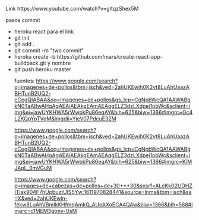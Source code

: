  <p>Link https://www.youtube.com/watch?v=gItqzShex5M</p>
<p>pasos commit</p>
<ul>
    <li>heroku react para el link</li>
    <li>git init</li>
    <li>git add .</li>
    <li>git commit -m "two commit"</li>
    <li>heroku create -b https://github.com/mars/create-react-app-buildpack.git y nombre</li>
    <li>git push heroku master</li>

fuentes:
https://www.google.com/search?q=imagenes+de+pollos&tbm=isch&ved=2ahUKEwjh0K2vt8LuAhUaazABHTunB2UQ2-cCegQIABAA&oq=imagenes+de+pollos&gs_lcp=CgNpbWcQA1AAWABgkN0TaABwAHgAgAEAiAEAkgEAmAEAqgELZ3dzLXdpei1pbWc&sclient=img&ei=jawUYKHWA5rWwbkPu86eqAY&bih=625&biw=1366#imgrc=Gc4L2KQpYpTVqM&imgdii=YjeV07PdcuE32M

https://www.google.com/search?q=imagenes+de+pollos&tbm=isch&ved=2ahUKEwjh0K2vt8LuAhUaazABHTunB2UQ2-cCegQIABAA&oq=imagenes+de+pollos&gs_lcp=CgNpbWcQA1AAWABgkN0TaABwAHgAgAEAiAEAkgEAmAEAqgELZ3dzLXdpei1pbWc&sclient=img&ei=jawUYKHWA5rWwbkPu86eqAY&bih=625&biw=1366#imgrc=KiMJApL_9mVGuM

https://www.google.com/search?q=images+de+cabezas+de+pollos+de+30+*+30&sxsrf=ALeKk02UDHZITiak904F7hUpbuztUlS5Yw:1611970828441&source=lnms&tbm=isch&sa=X&ved=2ahUKEwin-fekw8LuAhVBmlkKHfmqAmkQ_AUoAXoECA4QAw&biw=1366&bih=568#imgrc=c1MEM3gtmv-UsM